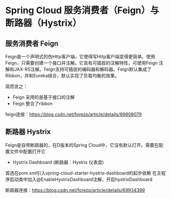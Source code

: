 # Spring Cloud 服务消费者（Feign）与断路器（Hystrix）

## 服务消费者 Feign

Feign是一个声明式的伪Http客户端，它使得写Http客户端变得更简单。使用Feign，只需要创建一个接口并注解。它具有可插拔的注解特性，可使用Feign 注解和JAX-RS注解。Feign支持可插拔的编码器和解码器。Feign默认集成了Ribbon，并和Eureka结合，默认实现了负载均衡的效果。

简而言之：

- Feign 采用的是基于接口的注解
- Feign 整合了ribbon

feign连接：https://blog.csdn.net/forezp/article/details/69808079

## 断路器 Hystrix

Feign是自带断路器的，在D版本的Spring Cloud中，它没有默认打开。需要在配置文件中配置打开它

- Hystrix Dashboard (断路器：Hystrix 仪表盘)

首选在pom.xml引入spring-cloud-starter-hystrix-dashboard的起步依赖
在主程序启动类中加入@EnableHystrixDashboard注解，开启hystrixDashboard

断路器连接：https://blog.csdn.net/forezp/article/details/69934399